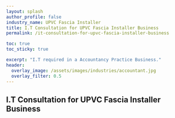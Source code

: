 ```yaml
---
layout: splash 
author_profile: false 
industry_name: UPVC Fascia Installer
title: I.T Consultation for UPVC Fascia Installer Business
permalink: /it-consultation-for-upvc-fascia-installer-business

toc: true
toc_sticky: true

excerpt: "I.T required in a Accountancy Practice Business."
header:
  overlay_image: /assets/images/industries/accountant.jpg
  overlay_filter: 0.5 
---
```


## I.T Consultation for UPVC Fascia Installer Business